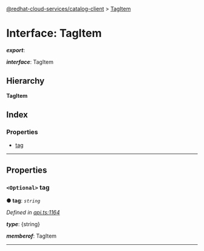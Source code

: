 [@redhat-cloud-services/catalog-client](../README.md) > [TagItem](../interfaces/tagitem.md)

# Interface: TagItem

*__export__*: 

*__interface__*: TagItem

## Hierarchy

**TagItem**

## Index

### Properties

* [tag](tagitem.md#tag)

---

## Properties

<a id="tag"></a>

### `<Optional>` tag

**● tag**: *`string`*

*Defined in [api.ts:1164](https://github.com/RedHatInsights/javascript-clients/blob/master/packages/catalog/api.ts#L1164)*

*__type__*: {string}

*__memberof__*: TagItem

___

